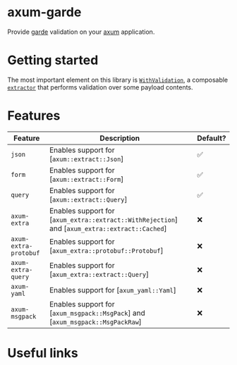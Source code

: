 # axum-garde

Provide [garde](https://github.com/jprochazk/garde) validation on your
[axum](https://github.com/tokio-rs/axum) application.

# Getting started

The most important element on this library is [`WithValidation`], a composable
[`extractor`] that performs validation over some payload contents.

# Features

| Feature               | Description                                                                                    | Default? |
| --------------------- | ---------------------------------------------------------------------------------------------- | -------- |
| `json`                | Enables support for [`axum::extract::Json`]                                                    | ✅       |
| `form`                | Enables support for [`axum::extract::Form`]                                                    | ✅       |
| `query`               | Enables support for [`axum::extract::Query`]                                                   | ✅       |
| `axum-extra`          | Enables support for [`axum_extra::extract::WithRejection`] and [`axum_extra::extract::Cached`] | ❌       |
| `axum-extra-protobuf` | Enables support for [`axum_extra::protobuf::Protobuf`]                                         | ❌       |
| `axum-extra-query`    | Enables support for [`axum_extra::extract::Query`]                                             | ❌       |
| `axum-yaml`           | Enables support for [`axum_yaml::Yaml`]                                                        | ❌       |
| `axum-msgpack`        | Enables support for [`axum_msgpack::MsgPack`] and [`axum_msgpack::MsgPackRaw`]                 | ❌       |

# Useful links

<!-- TBD -->

[`withvalidation`]: crate::WithValidation
[`extractor`]: axum::extract
